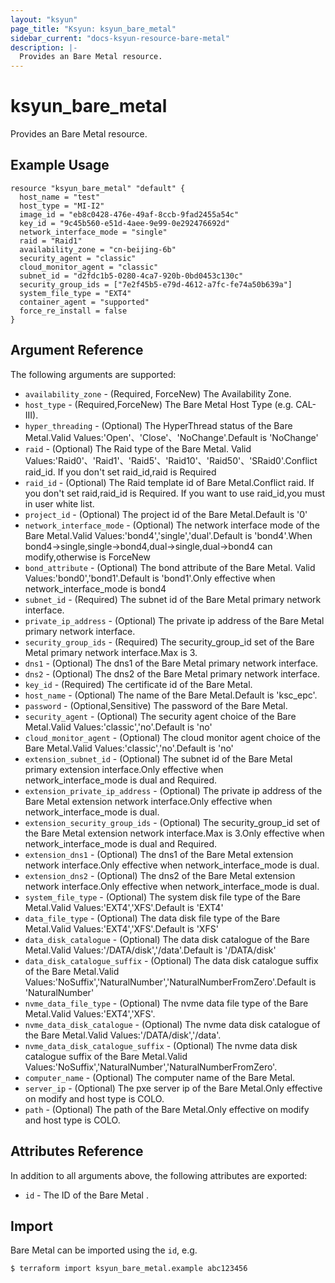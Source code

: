 ```yaml
---
layout: "ksyun"
page_title: "Ksyun: ksyun_bare_metal"
sidebar_current: "docs-ksyun-resource-bare-metal"
description: |-
  Provides an Bare Metal resource.
---
```


# ksyun_bare_metal

Provides an Bare Metal resource.

## Example Usage

```hcl
resource "ksyun_bare_metal" "default" {
  host_name = "test"
  host_type = "MI-I2"
  image_id = "eb8c0428-476e-49af-8ccb-9fad2455a54c"
  key_id = "9c45b560-e51d-4aee-9e99-0e292476692d"
  network_interface_mode = "single"
  raid = "Raid1"
  availability_zone = "cn-beijing-6b"
  security_agent = "classic"
  cloud_monitor_agent = "classic"
  subnet_id = "d2fdc1b5-0280-4ca7-920b-0bd0453c130c"
  security_group_ids = ["7e2f45b5-e79d-4612-a7fc-fe74a50b639a"]
  system_file_type = "EXT4"
  container_agent = "supported"
  force_re_install = false
}
```

## Argument Reference

The following arguments are supported:

* `availability_zone` - (Required, ForceNew) The Availability Zone.
* `host_type` - (Required,ForceNew) The Bare Metal Host Type (e.g. CAL-III).
* `hyper_threading` - (Optional) The HyperThread status of the Bare Metal.Valid Values:'Open'、'Close'、'NoChange'.Default is 'NoChange'
* `raid` - (Optional) The Raid type of the Bare Metal. Valid Values:'Raid0'、'Raid1'、'Raid5'、'Raid10'、'Raid50'、'SRaid0'.Conflict raid_id. If you don't set raid_id,raid is Required
* `raid_id` - (Optional) The Raid template id of Bare Metal.Conflict raid. If you don't set raid,raid_id is Required. If you want to use raid_id,you must in user white list.
* `project_id` - (Optional) The project id of the Bare Metal.Default is '0'
* `network_interface_mode` - (Optional) The network interface mode of the Bare Metal.Valid Values:'bond4','single','dual'.Default is 'bond4'.When bond4->single,single->bond4,dual->single,dual->bond4 can modify,otherwise is ForceNew
* `bond_attribute` - (Optional) The bond attribute of the Bare Metal. Valid Values:'bond0','bond1'.Default is 'bond1'.Only effective when network_interface_mode is bond4
* `subnet_id` - (Required) The subnet id of the Bare Metal primary network interface.
* `private_ip_address` - (Optional) The private ip address of the Bare Metal primary network interface.
* `security_group_ids` - (Required) The security_group_id set of the Bare Metal primary network interface.Max is 3.
* `dns1` - (Optional) The dns1 of the Bare Metal primary network interface.
* `dns2` - (Optional) The dns2 of the Bare Metal primary network interface.
* `key_id` - (Required) The certificate id of the Bare Metal.
* `host_name` - (Optional) The name of the Bare Metal.Default is 'ksc_epc'.
* `password` - (Optional,Sensitive) The password of the Bare Metal.
* `security_agent` - (Optional) The security agent choice of the Bare Metal.Valid Values:'classic','no'.Default is 'no'
* `cloud_monitor_agent` - (Optional) The cloud monitor agent choice of the Bare Metal.Valid Values:'classic','no'.Default is 'no'
* `extension_subnet_id` - (Optional) The subnet id of the Bare Metal primary extension interface.Only effective when network_interface_mode is dual and Required.
* `extension_private_ip_address` - (Optional) The private ip address of the Bare Metal extension network interface.Only effective when network_interface_mode is dual.
* `extension_security_group_ids` - (Optional) The security_group_id set of the Bare Metal extension network interface.Max is 3.Only effective when network_interface_mode is dual and Required.
* `extension_dns1` - (Optional) The dns1 of the Bare Metal extension network interface.Only effective when network_interface_mode is dual.
* `extension_dns2` - (Optional) The dns2 of the Bare Metal extension network interface.Only effective when network_interface_mode is dual.
* `system_file_type` - (Optional) The system disk file type of the Bare Metal.Valid Values:'EXT4','XFS'.Default is 'EXT4'
* `data_file_type` - (Optional) The data disk file type of the Bare Metal.Valid Values:'EXT4','XFS'.Default is 'XFS'
* `data_disk_catalogue` - (Optional) The data disk catalogue of the Bare Metal.Valid Values:'/DATA/disk','/data'.Default is '/DATA/disk'
* `data_disk_catalogue_suffix` - (Optional) The data disk catalogue suffix of the Bare Metal.Valid Values:'NoSuffix','NaturalNumber','NaturalNumberFromZero'.Default is 'NaturalNumber'
* `nvme_data_file_type` - (Optional) The nvme data file type of the Bare Metal.Valid Values:'EXT4','XFS'.
* `nvme_data_disk_catalogue` - (Optional) The nvme data disk catalogue of the Bare Metal.Valid Values:'/DATA/disk','/data'.
* `nvme_data_disk_catalogue_suffix` - (Optional) The nvme data disk catalogue suffix of the Bare Metal.Valid Values:'NoSuffix','NaturalNumber','NaturalNumberFromZero'.
* `computer_name` - (Optional) The computer name of the Bare Metal.
* `server_ip` - (Optional) The pxe server ip of the Bare Metal.Only effective on modify and host type is COLO.
* `path` - (Optional) The path of the Bare Metal.Only effective on modify and host type is COLO.

 
## Attributes Reference

In addition to all arguments above, the following attributes are exported:

* `id` -  The ID of the Bare Metal .

## Import

Bare Metal can be imported using the `id`, e.g.

```
$ terraform import ksyun_bare_metal.example abc123456
